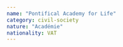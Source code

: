 ```yaml
---
name: "Pontifical Academy for Life"
category: civil-society
nature: "Académie"
nationality: VAT
---
```

    